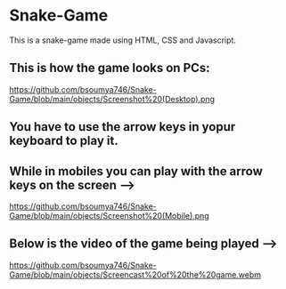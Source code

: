 # Snake-Game
This is a snake-game made using HTML, CSS and Javascript.

## This is how the game looks on PCs:
https://github.com/bsoumya746/Snake-Game/blob/main/objects/Screenshot%20(Desktop).png

## You have to use the arrow keys in yopur keyboard to play it.

## While in mobiles you can play with the arrow keys on the screen -->
https://github.com/bsoumya746/Snake-Game/blob/main/objects/Screenshot%20(Mobile).png

## Below is the video of the game being played -->
https://github.com/bsoumya746/Snake-Game/blob/main/objects/Screencast%20of%20the%20game.webm

